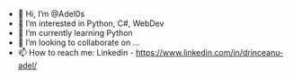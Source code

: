 - 👋 Hi, I’m @Adel0s
- 👀 I’m interested in Python, C#, WebDev 
- 🌱 I’m currently learning Python
- 💞️ I’m looking to collaborate on ...
- 📫 How to reach me: Linkedin - https://www.linkedin.com/in/drinceanu-adel/

<!---
Adel0s/Adel0s is a ✨ special ✨ repository because its `README.md` (this file) appears on your GitHub profile.
You can click the Preview link to take a look at your changes.
--->
